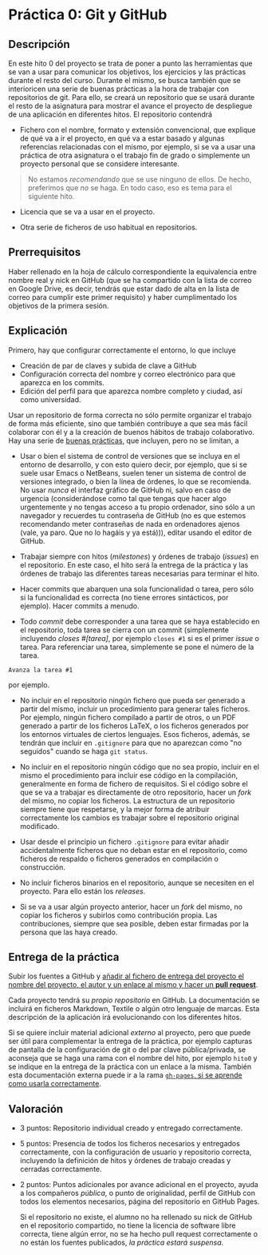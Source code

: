 Práctica 0: Git y GitHub
=====================================

Descripción
-----------------

En este hito 0 del proyecto se trata de poner a punto las herramientas que se
van a usar para comunicar los objetivos, los ejercicios y las
prácticas durante el resto del curso. Durante el mismo, se busca
también que se interioricen
una serie de buenas prácticas a la hora de trabajar con
repositorios de git. Para ello, se creará un repositorio que se usará
durante el resto de la asignatura para mostrar el avance el proyecto
de despliegue de una aplicación en diferentes hitos. El repositorio
contendrá

* Fichero con el nombre, formato y extensión convencional, que
  explique de qué va a ir el proyecto, en qué va a estar 
  basado y algunas referencias relacionadas con el mismo, por ejemplo,
  si se va a usar una práctica de otra asignatura o el trabajo fin de
  grado o simplemente un proyecto personal que se considere
  interesante.

>No estamos *recomendando* que se use ninguno de ellos. De hecho,
>preferimos que *no* se haga. En todo caso, eso es tema para el
>siguiente hito. 

* Licencia que se va a usar en el proyecto.

* Otra serie de ficheros de uso habitual en repositorios. 

Prerrequisitos
--------------------

Haber rellenado en la hoja de cálculo correspondiente la equivalencia
entre nombre real y nick en GitHub (que se ha compartido con la lista
de correo en Google Drive, es decir, tendrás que estar dado de alta en
la lista de correo para cumplir este primer requisito) y haber cumplimentado los objetivos
de la primera sesión. 

Explicación
----------------

Primero, hay que configurar correctamente el entorno, lo que incluye
* Creación de par de claves y subida de clave a GitHub
* Configuración correcta del nombre y correo electrónico para que
  aparezca en los commits.
* Edición del perfil para que aparezca nombre completo y ciudad, así
  como universidad.

Usar un repositorio de forma correcta no sólo permite organizar el
trabajo de forma más eficiente, sino que también contribuye a que sea
más fácil colaborar con él y a la creación de buenos hábitos de trabajo
colaborativo. Hay una serie de
[buenas prácticas](https://www.git-tower.com/learn/git/ebook/en/command-line/appendix/best-practices),
que incluyen, pero no se limitan, a

* Usar o bien el sistema de control de versiones que se incluya en el
  entorno de desarrollo, y con esto quiero decir, por ejemplo, que si
  se suele usar Emacs o NetBeans, suelen tener un sistema de control
  de versiones integrado, o bien la línea de órdenes, lo que se recomienda. No usar *nunca* el
  interfaz gráfico de GitHub ni, salvo en caso de urgencia
  (considerándose como tal que tengas que hacer algo urgentemente y no
  tengas acceso a tu propio ordenador, sino sólo a un navegador y
  recuerdes tu contraseña de GitHub (no es que estemos recomendando
  meter contraseñas de nada en ordenadores ajenos (vale, ya paro. Que
  no lo hagáis y ya está))), editar usando el
  editor de GitHub.

* Trabajar siempre con hitos (*milestones*) y órdenes de trabajo
  (*issues*) en el repositorio. En este caso, el hito será la entrega
  de la práctica y las órdenes de trabajo las diferentes tareas
  necesarias para terminar el hito. 

* Hacer commits que abarquen una sola funcionalidad o tarea, pero sólo
  si la funcionalidad es correcta (no tiene errores sintácticos, por
  ejemplo). Hacer commits a menudo.

* Todo *commit* debe corresponder a una tarea que se haya establecido
  en el repositorio, toda tarea se cierra con un commit (simplemente
  incluyendo *closes #[tarea]*, por ejemplo `closes #1` si es el
  primer *issue* o tarea. Para referenciar una tarea, simplemente se
  pone el número de la tarea.

```
Avanza la tarea #1
```

  por ejemplo. 

* No incluir en el repositorio ningún fichero que pueda ser generado a
  partir del mismo, incluir un procedimiento para generar tales
  ficheros. Por ejemplo, ningún fichero compilado a partir de otros, o
  un PDF generado a partir de los ficheros LaTeX, o los ficheros
  generados por los entornos virtuales de ciertos lenguajes. Esos
  ficheros, además, se tendrán que incluir en `.gitignore` para que no
  aparezcan como "no seguidos" cuando se haga `git status`.

* No incluir en el repositorio ningún código que no sea propio,
  incluir en el mismo el procedimiento para incluir ese código en la
  compilación, generalmente en forma de fichero de requisitos. Si el
  código sobre el que se va a trabajar es directamente de otro
  repositorio, hacer un *fork* del mismo, no copiar los ficheros. La
  estructura de un repositorio siempre tiene que respetarse, y la
  mejor forma de atribuir correctamente los cambios es trabajar sobre
  el repositorio original modificado.

* Usar desde el principio un fichero `.gitignore` para evitar añadir
  accidentalmente ficheros que no deban estar en el repositorio, como
  ficheros de respaldo o ficheros generados en compilación o
  construcción.

* No incluir ficheros binarios en el repositorio, aunque se necesiten en el proyecto. Para
  ello están los *releases*.

* Si se va a usar algún proyecto anterior, hacer un *fork* del mismo,
  no copiar los ficheros y subirlos como contribución propia. Las
  contribuciones, siempre que sea posible, deben estar firmadas por
  la persona que las haya creado. 


Entrega de la práctica
--------------------------------
Subir los fuentes a GitHub y
[añadir al fichero de entrega del proyecto el nombre del proyecto, el autor y un enlace al mismo y hacer un **pull request**](https://github.com/JJ/IV16-17/practicas/0.md). 

Cada proyecto tendrá su *propio repositorio* en GitHub. La documentación se incluirá
en ficheros Markdown, Textile o algún otro lenguaje de marcas. Esta descripción de la
aplicación irá evolucionando con los diferentes hitos.

Si se quiere incluir
material adicional *externo* al proyecto, pero que puede ser útil para
complementar la entrega de la práctica, por ejemplo capturas de
pantalla de la configuración de git o del par clave pública/privada, se aconseja que se haga una
rama con el nombre del hito, por ejemplo `hito0` y se indique en la
entrega de la práctica con un enlace a la misma. También esta
documentación externa puede ir a la rama [`gh-pages`, si se aprende como usarla correctamente](https://pages.github.com/). 

Valoración
--------------

* 3 puntos: Repositorio individual creado y entregado correctamente.
* 5 puntos: Presencia de todos los ficheros necesarios y entregados
  correctamente, con la configuración de usuario y repositorio correcta, incluyendo
  la definición de hitos y órdenes de trabajo creadas y cerradas correctamente.
* 2 puntos: Puntos adicionales por avance adicional en el proyecto,
  ayuda a los compañeros *pública*, o punto de originalidad,
  perfil de GitHub con todos los elementos necesarios, página del
  repositorio en GitHub Pages.
  
  Si el repositorio no existe, el alumno no ha rellenado su nick de
  GitHub en el repositorio compartido, no tiene la licencia de software libre
  correcta, tiene algún error, no se ha hecho pull request
  correctamente o no están los fuentes publicados, *la práctica estará
  suspensa*. 
